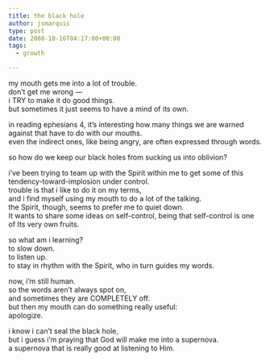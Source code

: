 ```yaml
---
title: the black hole
author: jsmarquis
type: post
date: 2008-10-16T04:17:00+00:00
tags:
  - growth

---
```

my mouth gets me into a lot of trouble.  
don&#8217;t get me wrong &#8212;  
i TRY to make it do good things.  
but sometimes it just seems to have a mind of its own.

in reading ephesians 4, it&#8217;s interesting how many things we are warned against that have to do with our mouths.  
even the indirect ones, like being angry, are often expressed through words.

so how do we keep our black holes from sucking us into oblivion?

i&#8217;ve been trying to team up with the Spirit within me to get some of this tendency-toward-implosion under control.  
trouble is that i like to do it on my terms,  
and i find myself using my mouth to do a lot of the talking.  
the Spirit, though, seems to prefer me to quiet down.  
It wants to share some ideas on self-control, being that self-control is one of Its very own fruits.

so what am i learning?  
to slow down.  
to listen up.  
to stay in rhythm with the Spirit, who in turn guides my words.

now, i&#8217;m still human.  
so the words aren&#8217;t always spot on,  
and sometimes they are COMPLETELY off.  
but then my mouth can do something really useful:  
apologize.

i know i can&#8217;t seal the black hole,  
but i guess i&#8217;m praying that God will make me into a supernova.  
a supernova that is really good at listening to Him.